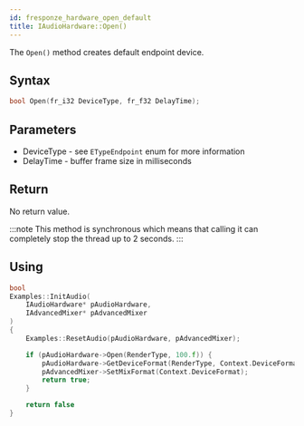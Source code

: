 ```yaml
---
id: fresponze_hardware_open_default
title: IAudioHardware::Open()
---
```


The `Open()` method creates default endpoint device.

## Syntax 
```cpp
bool Open(fr_i32 DeviceType, fr_f32 DelayTime);
```

## Parameters
* DeviceType - see `ETypeEndpoint` enum for more information
* DelayTime - buffer frame size in milliseconds

## Return
No return value.

:::note
This method is synchronous which means that calling it can completely stop the thread up to 2 seconds.
:::

## Using

```cpp
bool 
Examples::InitAudio(
    IAudioHardware* pAudioHardware, 
    IAdvancedMixer* pAdvancedMixer
) 
{
    Examples::ResetAudio(pAudioHardware, pAdvancedMixer);

    if (pAudioHardware->Open(RenderType, 100.f)) {
        pAudioHardware->GetDeviceFormat(RenderType, Context.DeviceFormat);
        pAdvancedMixer->SetMixFormat(Context.DeviceFormat);
        return true;
    }

    return false
}
```